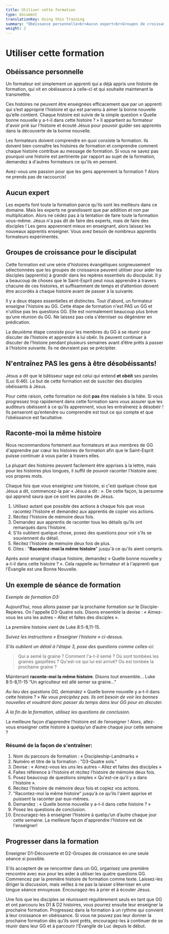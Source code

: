 ```yaml
---
title: Utiliser cette formation
type: document
translationKey: Using this Training
summary: "Obéissance personnelle<br>Aucun expert<br>Groupes de croissance pour le discipulat<br>N'entraînez PAS les gens à être désobéissants!<br>Raconte-moi la même histoire<br>Un exemple de séance de formation<br>Progresser dans la formation"
weight: 2
---
```

# Utiliser cette formation

## Obéissance personnelle

Un formateur est simplement un apprenti qui a déjà appris une histoire de formation, qui vit en obéissance à celle-ci et qui souhaite maintenant la transmettre.

Ces histoires ne peuvent être enseignées efficacement que par un apprenti qui s’est approprié l’histoire et qui est parvenu à aimer la bonne nouvelle qu’elle contient. Chaque histoire est suivie de la simple question « Quelle bonne nouvelle y a-t-il dans cette histoire ? » Il appartient au formateur d'avoir prié sur l'histoire et écouté Jésus pour pouvoir guider ses apprentis dans la découverte de la bonne nouvelle.

Les formateurs doivent comprendre en quoi consiste la formation. Ils doivent bien connaître les histoires de formation et comprendre comment chaque histoire contribue au message de formation. Si vous ne savez pas pourquoi une histoire est pertinente par rapport au sujet de la formation, demandez à d'autres formateurs ce qu'ils en pensent.

Avez-vous une passion pour que les gens apprennent la formation ? Alors ne prends pas de raccourcis!

## Aucun expert

Les experts font toute la formation parce qu’ils sont les meilleurs dans ce domaine. Mais les experts ne grandissent que par addition et non par multiplication. Alors ne cédez pas à la tentation de faire toute la formation vous-même. Jésus n'a pas dit de faire des experts, mais de faire des disciples ! Les gens apprennent mieux en enseignant, alors laissez les nouveaux apprentis enseigner. Vous avez besoin de nombreux apprentis formateurs expérimentés.

## Groupes de croissance pour le discipulat

Cette formation est une série d'histoires évangéliques soigneusement sélectionnées que les groupes de croissance peuvent utiliser pour aider les disciples (apprentis) à grandir dans les repères essentiels du discipulat. Il y a beaucoup de choses que le Saint-Esprit peut nous apprendre à travers chacune de ces histoires, et suffisamment de temps et d’attention doivent être accordés à chaque histoire avant de passer à la suivante.

Il y a deux étapes essentielles et distinctes. Tout d'abord, un formateur enseigne l'histoire au GG. Cette étape de formation n'est PAS un GG et n'utilise pas les questions GG. Elle est normalement beaucoup plus brève qu’une réunion du GG. Ne laissez pas cela s'éterniser ou dégénérer en prédication.

La deuxième étape consiste pour les membres du GG à se réunir pour discuter de l’histoire et apprendre à lui obéir. Ils peuvent continuer à discuter de l’histoire pendant plusieurs semaines avant d’être prêts à passer à l’histoire suivante. Ils ne devraient pas se précipiter.

## N'entraînez PAS les gens à être désobéissants!

Jésus a dit que le bâtisseur sage est celui qui entend **et obéit** ses paroles (Luc 6:46). Le but de cette formation est de susciter des disciples obéissants à Jésus.

Pour cette raison, cette formation ne doit **pas** être réalisée à la hâte. Si vous progressez trop rapidement dans cette formation sans vous assurer que les auditeurs obéissent à ce qu’ils apprennent, vous les entraînerez à désobéir ! Ils penseront qu’entendre ou comprendre est tout ce qui compte et que l’obéissance est facultative.

## Raconte-moi la même histoire

Nous recommandons fortement aux formateurs et aux membres de GG d'apprendre par cœur les histoires de formation afin que le Saint-Esprit puisse continuer à vous parler à travers elles.

La plupart des histoires peuvent facilement être apprises à la lettre, mais pour les histoires plus longues, il suffit de pouvoir raconter l'histoire avec vos propres mots.

Chaque fois que vous enseignez une histoire, si c'est quelque chose que Jésus a dit, commencez-la par « Jésus a dit : ». De cette façon, la personne qui apprend saura que ce sont les paroles de Jésus.

1.  Utilisez autant que possible des actions à chaque fois que vous racontez l’histoire et demandez aux apprentis de copier vos actions.
2.  Récitez l’histoire de mémoire deux fois.
3.  Demandez aux apprentis de raconter tous les détails qu’ils ont remarqués dans l’histoire.
4.  S’ils oublient quelque chose, posez des questions pour voir s’ils se souviennent du détail.
5.  Récitez l’histoire de mémoire deux fois de plus.
6.  Dites : "**Racontez-moi la même histoire**" jusqu'à ce qu'ils aient compris.

Après avoir enseigné chaque histoire, demandez « Quelle bonne nouvelle y a-t-il dans cette histoire ? ». Cela rappelle au formateur et à l'apprenti que l'Évangile est une Bonne Nouvelle.

## Un exemple de séance de formation

*Exemple de formation D3:*

Aujourd’hui, nous allons passer par la prochaine formation sur le Disciple-Repères. On l'appelle D3-Quatre sols. Disons ensemble la devise : « Aimez-vous les uns les autres – Allez et faites des disciples ».

La première histoire vient de Luke 8:5-8,11-15.

*Suivez les instructions « Enseigner l'histoire » ci-dessus.*

*S'ils oublient un détail à l'étape 3, pose des questions comme celles-ci:*

>   Qui a semé la graine ? Comment l'a-t-il semé ? Où sont tombées les graines gaspillées ? Qu'est-ce qui lui est arrivé? Où est tombée la prochaine graine ?

Maintenant **raconte-moi la même histoire**. Disons tout ensemble... Luke 8:5-8,11-15 “Un agriculteur est allé semer sa graine..."

*Au lieu des questions GG, demandez* « Quelle bonne nouvelle y a-t-il dans cette histoire ? » *Ne vous précipitez pas. Ils ont besoin de voir les bonnes nouvelles et voudront donc passer du temps dans leur GG pour en discuter.*

*À la fin de la formation, utilisez les questions de conclusion.*

La meilleure façon d’apprendre l’histoire est de l’enseigner ! Alors, allez-vous enseigner cette histoire à quelqu’un d’autre chaque jour cette semaine ?

### Résumé de la façon de s'entraîner:

1.  Nom du parcours de formation : « Discipleship-Landmarks »
2.  Numéro et titre de la formation : "D3-Quatre sols."
3.  Devise : « Aimez-vous les uns les autres – Allez et faites des disciples »
4.  Faites référence à l’histoire et récitez l’histoire de mémoire deux fois.
5.  Posez beaucoup de questions simples « Qu'est-ce qu'il y a dans l'histoire ».
6.  Récitez l'histoire de mémoire deux fois et copiez vos actions.
7.  "Racontez-moi la même histoire" jusqu'à ce qu'ils l'aient apprise et puissent la raconter par eux-mêmes.
8.  Demandez : « Quelle bonne nouvelle y a-t-il dans cette histoire ? »
9.  Posez les questions de conclusion.
10. Encouragez-les à enseigner l’histoire à quelqu’un d’autre chaque jour cette semaine. La meilleure façon d'apprendre l'histoire est de l'enseigner!

## Progresser dans la formation

Enseigner D1-Découverte et D2-Groupes de croissance en une seule séance si possible.

S'ils acceptent de se rencontrer dans un GG, organisez une première rencontre avec eux pour les aider à utiliser les quatre questions GG. Commencez par la première histoire de formation comme texte. Laissez-les diriger la discussion, mais veillez à ne pas la laisser s’éterniser en une longue séance ennuyeuse. Encouragez-les à prier et à écouter Jésus.

Une fois que les disciples se réunissent régulièrement seuls en tant que GG et ont parcouru les D1 & D2 histoires, vous pourrez ensuite leur enseigner la prochaine formation. Progressez dans la formation à un rythme qui convient à leur croissance en obéissance. Si vous ne pouvez pas leur donner la prochaine formation dès qu'ils sont prêts, encouragez-les à continuer de se réunir dans leur GG et à parcourir l'Évangile de Luc depuis le début.

